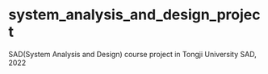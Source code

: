 # system_analysis_and_design_project
SAD(System Analysis and Design) course project in Tongji University SAD, 2022
